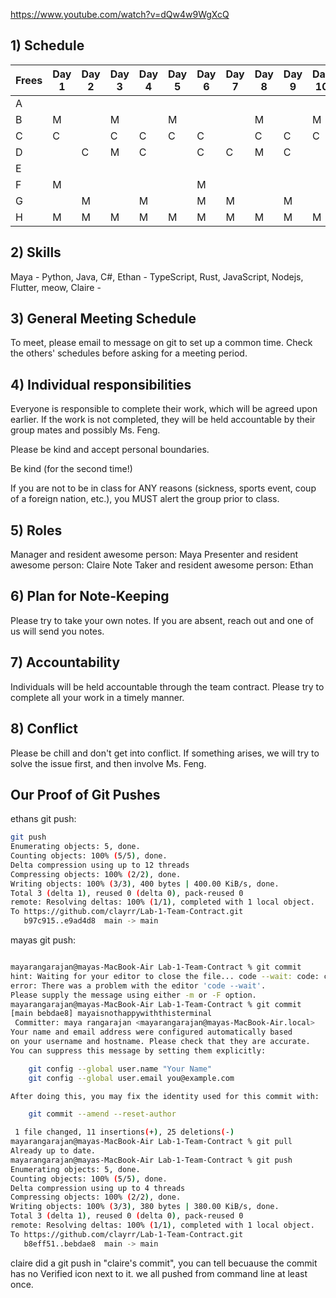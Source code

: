 https://www.youtube.com/watch?v=dQw4w9WgXcQ


## 1) Schedule

| Frees | Day 1 | Day 2 | Day 3 | Day 4 | Day 5 | Day 6 | Day 7 | Day 8 | Day 9 | Day 10 |
|-------|-------|-------|-------|-------|-------|-------|-------|-------|-------|--------|
| A     |       |       |       |       |       |       |       |       |       |        |
| B     |   M   |       |   M   |       |   M   |       |       |   M   |       |   M    |
| C     |   C   |       | C     |  C    | C     | C     |       | C     |  C    | C      |
| D     |       |   C   | M     |  C    |       |   C   |  C    | M     | C     |        |
| E     |       |       |       |       |       |       |       |       |       |        |
| F     | M     |       |       |       |       | M     |       |       |       |        |
| G     |       | M     |       | M     |       | M     | M     |       | M     |        |
| H     | M     | M     | M     | M     | M     | M     | M     | M     | M     | M      |

## 2) Skills 
Maya - Python, Java, C#,
 Ethan - TypeScript, Rust, JavaScript, Nodejs, Flutter, meow,
 Claire -

## 3) General Meeting Schedule
To meet, please email to message on git to set up a common time. Check the others' schedules before asking for a meeting period.


## 4) Individual responsibilities

Everyone is responsible to complete their work, which will be agreed upon earlier. If the work is not completed, they will be held accountable by their group mates and possibly Ms. Feng. 

Please be kind and accept personal boundaries. 

Be kind (for the second time!)

If you are not to be in class for ANY reasons (sickness, sports event, coup of a foreign nation, etc.), you MUST alert the group prior to class.  

## 5) Roles

Manager and resident awesome person: Maya
Presenter and resident awesome person: Claire
Note Taker and resident awesome person: Ethan 

## 6) Plan for Note-Keeping

Please try to take your own notes. If you are absent, reach out and one of us will send you notes. 

## 7) Accountability

Individuals will be held accountable through the team contract. Please try to complete all your work in a timely manner. 

## 8) Conflict

Please be chill and don't get into conflict. If something arises, we will try to solve the issue first, and then involve Ms. Feng. 

## Our Proof of Git Pushes

ethans git push:

```sh
git push
Enumerating objects: 5, done.
Counting objects: 100% (5/5), done.
Delta compression using up to 12 threads
Compressing objects: 100% (2/2), done.
Writing objects: 100% (3/3), 400 bytes | 400.00 KiB/s, done.
Total 3 (delta 1), reused 0 (delta 0), pack-reused 0
remote: Resolving deltas: 100% (1/1), completed with 1 local object.
To https://github.com/clayrr/Lab-1-Team-Contract.git
   b97c915..e9ad4d8  main -> main
```

mayas git push: 

```sh

mayarangarajan@mayas-MacBook-Air Lab-1-Team-Contract % git commit
hint: Waiting for your editor to close the file... code --wait: code: command not found
error: There was a problem with the editor 'code --wait'.
Please supply the message using either -m or -F option.
mayarangarajan@mayas-MacBook-Air Lab-1-Team-Contract % git commit
[main bebdae8] mayaisnothappywiththisterminal
 Committer: maya rangarajan <mayarangarajan@mayas-MacBook-Air.local>
Your name and email address were configured automatically based
on your username and hostname. Please check that they are accurate.
You can suppress this message by setting them explicitly:

    git config --global user.name "Your Name"
    git config --global user.email you@example.com

After doing this, you may fix the identity used for this commit with:

    git commit --amend --reset-author

 1 file changed, 11 insertions(+), 25 deletions(-)
mayarangarajan@mayas-MacBook-Air Lab-1-Team-Contract % git pull 
Already up to date.
mayarangarajan@mayas-MacBook-Air Lab-1-Team-Contract % git push
Enumerating objects: 5, done.
Counting objects: 100% (5/5), done.
Delta compression using up to 4 threads
Compressing objects: 100% (2/2), done.
Writing objects: 100% (3/3), 380 bytes | 380.00 KiB/s, done.
Total 3 (delta 1), reused 0 (delta 0), pack-reused 0
remote: Resolving deltas: 100% (1/1), completed with 1 local object.
To https://github.com/clayrr/Lab-1-Team-Contract.git
   b8eff51..bebdae8  main -> main

```


claire did a git push in "claire's commit", you can tell becuause the commit has no Verified icon next to it.
we all pushed from command line at least once.
